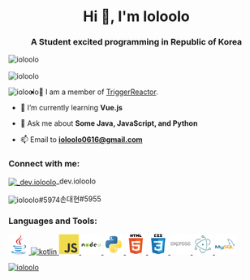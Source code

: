 <h1 align="center">Hi 👋, I'm Ioloolo</h1>
<h3 align="center">A Student excited programming in Republic of Korea</h3>

<p align="left"> <img src="https://komarev.com/ghpvc/?username=ioloolo&label=Profile%20views&color=0e75b6&style=flat" alt="ioloolo" /> </p>

<p><img align="center" src="https://github-readme-stats.vercel.app/api?username=ioloolo&show_icons=true&locale=en" alt="ioloolo" /></p>
<p><img align="left" src="https://github-readme-stats.vercel.app/api/top-langs?username=ioloolo&show_icons=true&locale=en&layout=compact" alt="ioloolo" /></p>

- 🔭 I am a member of [TriggerReactor](github.com/TriggerReactor).

- 🌱 I’m currently learning **Vue.js**

- 💬 Ask me about **Some Java, JavaScript, and Python**

- 📫 Email to **ioloolo0616@gmail.com**

<h3 align="left">Connect with me:</h3>

<p align="left">
<a href="https://instagram.com/_dev.ioloolo" target="blank"><img align="center" src="https://upload.wikimedia.org/wikipedia/commons/3/3e/Instagram_simple_icon.svg" alt="_dev.ioloolo" height="30" width="40" /></a>_dev.ioloolo
</p>
 
<p align="left">
<img align="center" src="https://discord.com/assets/41484d92c876f76b20c7f746221e8151.svg" alt="ioloolo#5974" height="40" width="40" />손대현#5955</a>
</p>

<h3 align="left">Languages and Tools:</h3>
<p align="left">
    <a href="https://www.java.com" target="_blank">
		<img src="https://raw.githubusercontent.com/devicons/devicon/master/icons/java/java-original.svg" alt="java" width="40" height="40" />
	</a>
    <a href="https://kotlinlang.org" target="_blank">
		<img src="https://www.vectorlogo.zone/logos/kotlinlang/kotlinlang-icon.svg" alt="kotlin" width="40" height="40" />
	</a>
    <a href="https://developer.mozilla.org/en-US/docs/Web/JavaScript" target="_blank">
		<img src="https://raw.githubusercontent.com/devicons/devicon/master/icons/javascript/javascript-original.svg" alt="javascript" width="40" height="40" />
	</a>
    <a href="https://nodejs.org" target="_blank">
		<img src="https://raw.githubusercontent.com/devicons/devicon/master/icons/nodejs/nodejs-original-wordmark.svg" alt="nodejs" width="40" height="40" />
	</a>
    <a href="https://www.python.org" target="_blank">
		<img src="https://raw.githubusercontent.com/devicons/devicon/master/icons/python/python-original.svg" alt="python" width="40" height="40" />
	</a>
    <a href="https://www.w3.org/html/" target="_blank">
		<img src="https://raw.githubusercontent.com/devicons/devicon/master/icons/html5/html5-original-wordmark.svg" alt="html5" width="40" height="40" />
	</a>
    <a href="https://www.w3schools.com/css/" target="_blank">
		<img src="https://raw.githubusercontent.com/devicons/devicon/master/icons/css3/css3-original-wordmark.svg" alt="css3" width="40" height="40" />
	</a>
    <a href="https://expressjs.com" target="_blank">
		<img src="https://raw.githubusercontent.com/devicons/devicon/master/icons/express/express-original-wordmark.svg" alt="express" width="40" height="40" />
	</a>
	<a href="https://www.electronjs.org" target="_blank">
		<img src="https://raw.githubusercontent.com/devicons/devicon/master/icons/electron/electron-original.svg" alt="electron" width="40" height="40" />
	</a>
	<a href="https://www.mysql.com/" target="_blank">
		<img src="https://raw.githubusercontent.com/devicons/devicon/master/icons/mysql/mysql-original-wordmark.svg" alt="mysql" width="40" height="40" />
	</a>
</p>

<p align="left"> <a href="https://github.com/ryo-ma/github-profile-trophy"><img src="https://github-profile-trophy.vercel.app/?username=ioloolo" alt="ioloolo" /></a> </p>
